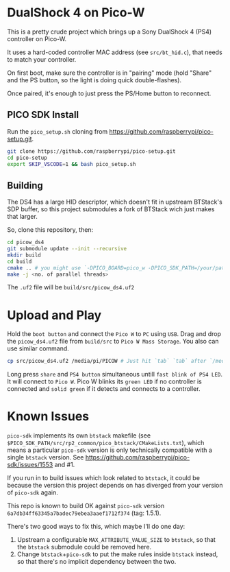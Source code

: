 # DualShock 4 on Pico-W

This is a pretty crude project which brings up a Sony DualShock 4 (PS4)
controller on Pico-W.

It uses a hard-coded controller MAC address (see `src/bt_hid.c`), that needs
to match your controller.

On first boot, make sure the controller is in "pairing" mode (hold "Share" and
the PS button, so the light is doing quick double-flashes).

Once paired, it's enough to just press the PS/Home button to reconnect.

## PICO SDK Install
Run the `pico_setup.sh` cloning from https://github.com/raspberrypi/pico-setup.git.
```bash
git clone https://github.com/raspberrypi/pico-setup.git
cd pico-setup
export SKIP_VSCODE=1 && bash pico_setup.sh
```

## Building

The DS4 has a large HID descriptor, which doesn't fit in upstream BTStack's
SDP buffer, so this project submodules a fork of BTStack wich just makes that
larger.

So, clone this repository, then:

```bash
cd picow_ds4
git submodule update --init --recursive
mkdir build
cd build
cmake .. # you might use `-DPICO_BOARD=pico_w -DPICO_SDK_PATH=/your/path/to/pico-sdk` if environment is not set
make -j <no. of parallel threads>
```

The `.uf2` file will be `build/src/picow_ds4.uf2`


# Upload and Play

Hold the `boot button` and connect the `Pico W` to `PC` using `USB`.
Drag and drop the `picow_ds4.uf2` file from `build/src` to `Pico W Mass Storage`. You also can use similar command.
```bash
cp src/picow_ds4.uf2 /media/pi/PICOW # Just hit `tab` `tab` after `/media`.
```

Long press `share` and `PS4 button` simultaneous untill `fast blink of PS4 LED`. It will connect to `Pico W`. Pico W blinks its `green LED` if no controller is connected and `solid green` if it detects and connects to a controller.


# Known Issues

`pico-sdk` implements its own `btstack` makefile (see
`$PICO_SDK_PATH/src/rp2_common/pico_btstack/CMakeLists.txt`), which means a
particular `pico-sdk` version is only technically compatible with a single
`btstack` version. See https://github.com/raspberrypi/pico-sdk/issues/1553 and
#1.

If you run in to build issues which look related to `btstack`, it could be
because the version this project depends on has diverged from your version
of `pico-sdk` again.

This repo is known to build OK against `pico-sdk` version
`6a7db34ff63345a7badec79ebea3aaef1712f374` (tag: 1.5.1).

There's two good ways to fix this, which maybe I'll do one day:

1. Upstream a configurable `MAX_ATTRIBUTE_VALUE_SIZE` to `btstack`, so that the
   `btstack` submodule could be removed here.
2. Change `btstack`+`pico-sdk` to put the make rules inside `btstack` instead,
   so that there's no implicit dependency between the two.
